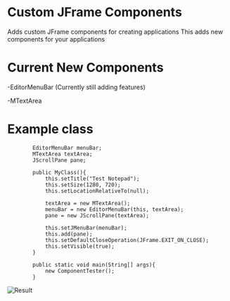 # Custom JFrame Components
Adds custom JFrame components for creating applications
This adds new components for your applications

# Current New Components
  -EditorMenuBar (Currently still adding features)
  
  -MTextArea

# Example class
```
        EditorMenuBar menuBar;
        MTextArea textArea;
        JScrollPane pane;

        public MyClass(){
            this.setTitle("Test Notepad");
            this.setSize(1280, 720);
            this.setLocationRelativeTo(null);

            textArea = new MTextArea();
            menuBar = new EditorMenuBar(this, textArea);
            pane = new JScrollPane(textArea);

            this.setJMenuBar(menuBar);
            this.add(pane);
            this.setDefaultCloseOperation(JFrame.EXIT_ON_CLOSE);
            this.setVisible(true);
        }

        public static void main(String[] args){
            new ComponentTester();
        }
```
![Result](https://raw.githubusercontent.com/PorfilioVMJ/Custom-JFrame-Components/blob/master/vmjlabs/examples/Example1.png)
